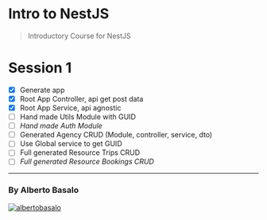 # Intro to NestJS

> Introductory Course for NestJS

# Session 1

- [x] Generate app
- [x] Root App Controller, api get post data
- [x] Root App Service, api agnostic
- [ ] Hand made Utils Module with GUID
- [ ] _Hand made Auth Module_
- [ ] Generated Agency CRUD (Module, controller, service, dto)
- [ ] Use Global service to get GUID
- [ ] Full generated Resource Trips CRUD
- [ ] _Full generated Resource Bookings CRUD_

---

<footer>
  <h3>By Alberto Basalo</h3>
  <p >
   <a href="https://twitter.com/albertobasalo" target="blank"><img src="https://img.shields.io/twitter/follow/albertobasalo?logo=twitter&style=for-the-badge" alt="albertobasalo" /></a>
</footer>
